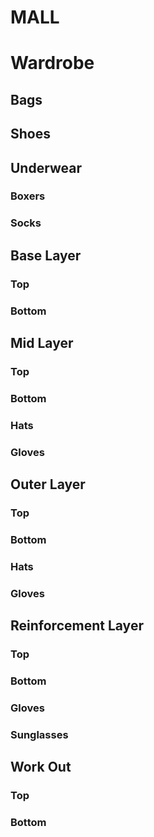 # MALL

# Wardrobe

## Bags

## Shoes

## Underwear

### Boxers

### Socks

## Base Layer

### Top

### Bottom

## Mid Layer

### Top

### Bottom

### Hats

### Gloves

## Outer Layer

### Top

### Bottom

### Hats

### Gloves

## Reinforcement Layer

### Top

### Bottom

### Gloves

### Sunglasses

## Work Out

### Top

### Bottom
